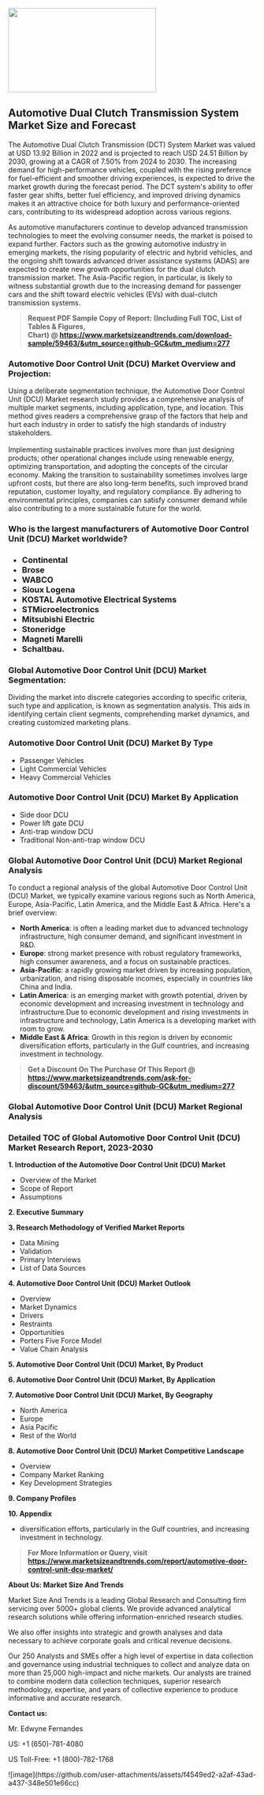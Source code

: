 <p><img class="alignnone size-medium wp-image-20088" src="https://ffe5etoiles.com/wp-content/uploads/2024/12/MST1-300x171.png" alt="" width="300" height="171" /></p><h2>Automotive Dual Clutch Transmission System Market Size and Forecast</h2><p>The Automotive Dual Clutch Transmission (DCT) System Market was valued at USD 13.92 Billion in 2022 and is projected to reach USD 24.51 Billion by 2030, growing at a CAGR of 7.50% from 2024 to 2030. The increasing demand for high-performance vehicles, coupled with the rising preference for fuel-efficient and smoother driving experiences, is expected to drive the market growth during the forecast period. The DCT system's ability to offer faster gear shifts, better fuel efficiency, and improved driving dynamics makes it an attractive choice for both luxury and performance-oriented cars, contributing to its widespread adoption across various regions.</p><p>As automotive manufacturers continue to develop advanced transmission technologies to meet the evolving consumer needs, the market is poised to expand further. Factors such as the growing automotive industry in emerging markets, the rising popularity of electric and hybrid vehicles, and the ongoing shift towards advanced driver assistance systems (ADAS) are expected to create new growth opportunities for the dual clutch transmission market. The Asia-Pacific region, in particular, is likely to witness substantial growth due to the increasing demand for passenger cars and the shift toward electric vehicles (EVs) with dual-clutch transmission systems.</p></p><blockquote id="" class=""><strong>Request PDF Sample Copy of Report: (Including Full TOC, List of Tables &amp; Figures, Chart)&nbsp;@&nbsp;<strong><a href="https://www.marketsizeandtrends.com/download-sample/59463/&utm_source=github-GC&utm_medium=277" target="_blank">https://www.marketsizeandtrends.com/download-sample/59463/&utm_source=github-GC&utm_medium=277</a></strong></strong></blockquote><h3 id="" class="">Automotive Door Control Unit (DCU) Market&nbsp;Overview and Projection:</h3><p id="" class="">Using a deliberate segmentation technique, the Automotive Door Control Unit (DCU) Market research study provides a comprehensive analysis of multiple market segments, including application, type, and location. This method gives readers a comprehensive grasp of the factors that help and hurt each industry in order to satisfy the high standards of industry stakeholders. <br /> <br />Implementing sustainable practices involves more than just designing products; other operational changes include using renewable energy, optimizing transportation, and adopting the concepts of the circular economy. Making the transition to sustainability sometimes involves large upfront costs, but there are also long-term benefits, such improved brand reputation, customer loyalty, and regulatory compliance. By adhering to environmental principles, companies can satisfy consumer demand while also contributing to a more sustainable future for the world.</p><h3 id="" class="">Who is the largest manufacturers of&nbsp;Automotive Door Control Unit (DCU) Market worldwide?</h3><h3 class=""><p><ul><li>Continental </li><li> Brose </li><li> WABCO </li><li> Sioux Logena </li><li> KOSTAL Automotive Electrical Systems </li><li> STMicroelectronics </li><li> Mitsubishi Electric </li><li> Stoneridge </li><li> Magneti Marelli </li><li> Schaltbau.</li></ul></p></h3><h3 id="" class="">Global&nbsp;Automotive Door Control Unit (DCU) Market Segmentation:</h3><p id="" class="">Dividing the market into discrete categories according to specific criteria, such type and application, is known as segmentation analysis. This aids in identifying certain client segments, comprehending market dynamics, and creating customized marketing plans.</p><h3 id="" class="">Automotive Door Control Unit (DCU) Market&nbsp;By Type</h3><p><p><ul><li>Passenger Vehicles </li><li> Light Commercial Vehicles </li><li> Heavy Commercial Vehicles</p></li></ul></p></p><h3 id="" class="">Automotive Door Control Unit (DCU) Market&nbsp;By Application</h3><p class=""><p><ul><li>Side door DCU </li><li> Power lift gate DCU </li><li> Anti-trap window DCU </li><li> Traditional Non-anti-trap window DCU</li></ul></p></p><h3 id="" class="">Global Automotive Door Control Unit (DCU) Market Regional Analysis</h3><p id="" class="">To conduct a regional analysis of the global Automotive Door Control Unit (DCU) Market, we typically examine various regions such as North America, Europe, Asia-Pacific, Latin America, and the Middle East &amp; Africa. Here's a brief overview:</p><ul><li><strong>North America</strong>: is often a leading market due to advanced technology infrastructure, high consumer demand, and significant investment in R&amp;D.</li><li><strong>Europe</strong>: strong market presence with robust regulatory frameworks, high consumer awareness, and a focus on sustainable practices.</li><li><strong>Asia-Pacific</strong>: a rapidly growing market driven by increasing population, urbanization, and rising disposable incomes, especially in countries like China and India.</li><li><strong>Latin America</strong>: is an emerging market with growth potential, driven by economic development and increasing investment in technology and infrastructure.Due to economic development and rising investments in infrastructure and technology, Latin America is a developing market with room to grow.</li><li><strong>Middle East &amp; Africa</strong>: Growth in this region is driven by economic diversification efforts, particularly in the Gulf countries, and increasing investment in technology.</li></ul><blockquote id="" class=""><strong>Get a Discount On The Purchase Of This Report @ <strong><a href="https://www.marketsizeandtrends.com/ask-for-discount/59463/&utm_source=github-GC&utm_medium=277" target="_blank">https://www.marketsizeandtrends.com/ask-for-discount/59463/&utm_source=github-GC&utm_medium=277</a></strong></strong></blockquote><h3 id="" class="">Global Automotive Door Control Unit (DCU) Market Regional Analysis</h3><h3 id="" class="">Detailed TOC of Global Automotive Door Control Unit (DCU) Market Research Report, 2023-2030</h3><p id="" class=""><strong>1. Introduction of the Automotive Door Control Unit (DCU) Market</strong></p><ul><li>Overview of the Market</li><li>Scope of Report</li><li>Assumptions</li></ul><p id="" class=""><strong>2. Executive Summary</strong></p><p id="" class=""><strong>3. Research Methodology of Verified Market Reports</strong></p><ul><li>Data Mining</li><li>Validation</li><li>Primary Interviews</li><li>List of Data Sources</li></ul><p id="" class=""><strong>4. Automotive Door Control Unit (DCU) Market Outlook</strong></p><ul><li>Overview</li><li>Market Dynamics</li><li>Drivers</li><li>Restraints</li><li>Opportunities</li><li>Porters Five Force Model</li><li>Value Chain Analysis</li></ul><p id="" class=""><strong>5. Automotive Door Control Unit (DCU) Market, By Product</strong></p><p id="" class=""><strong>6. Automotive Door Control Unit (DCU) Market, By Application</strong></p><p id="" class=""><strong>7. Automotive Door Control Unit (DCU) Market, By Geography</strong></p><ul><li>North America</li><li>Europe</li><li>Asia Pacific</li><li>Rest of the World</li></ul><p id="" class=""><strong>8. Automotive Door Control Unit (DCU) Market Competitive Landscape</strong></p><ul><li>Overview</li><li>Company Market Ranking</li><li>Key Development Strategies</li></ul><p id="" class=""><strong>9. Company Profiles</strong></p><p id="" class=""><strong>10. Appendix</strong></p><ul><li>diversification efforts, particularly in the Gulf countries, and increasing investment in technology.</li></ul><blockquote id="" class=""><strong>For More Information or Query, visit <strong><strong><a href="https://www.marketsizeandtrends.com/report/automotive-door-control-unit-dcu-market/" target="_blank">https://www.marketsizeandtrends.com/report/automotive-door-control-unit-dcu-market/</a></strong></strong></strong></blockquote><p id="" class=""><strong>About Us: Market Size And Trends</strong></p><p id="" class="">Market Size And Trends is a leading Global Research and Consulting firm servicing over 5000+ global clients. We provide advanced analytical research solutions while offering information-enriched research studies.</p><p id="" class="">We also offer insights into strategic and growth analyses and data necessary to achieve corporate goals and critical revenue decisions.</p><p id="" class="">Our 250 Analysts and SMEs offer a high level of expertise in data collection and governance using industrial techniques to collect and analyze data on more than 25,000 high-impact and niche markets. Our analysts are trained to combine modern data collection techniques, superior research methodology, expertise, and years of collective experience to produce informative and accurate research.</p><p id="" class=""><strong>Contact us:</strong></p><p id="" class="">Mr. Edwyne Fernandes</p><p id="" class="">US: +1 (650)-781-4080</p><p id="" class="">US Toll-Free: +1 (800)-782-1768</p>
![image](https://github.com/user-attachments/assets/f4549ed2-a2af-43ad-a437-348e501e66cc)
